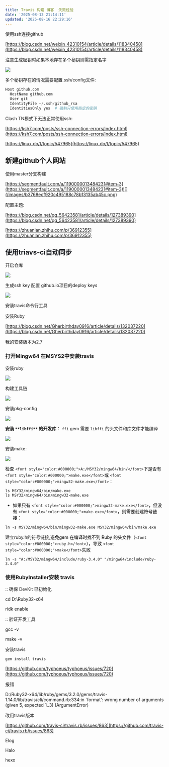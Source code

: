 ```yaml
---
title: Travis 构建 博客  失败经验
date: '2025-08-13 21:14:11'
updated: '2025-08-16 22:29:16'
---
```

使用ssh连接github

[https://blog.csdn.net/weixin_42310154/article/details/118340458](https://blog.csdn.net/weixin_42310154/article/details/118340458)

注意生成密钥时如果本地存在多个秘钥则需指定名字

![](/images/db3b981c77c5a0e91766fda75907f61b.png)

多个秘钥存在的情况需要配置.ssh/config文件:

```python
Host github.com
  HostName github.com
  User git
  IdentityFile ~/.ssh/github_rsa
  IdentitiesOnly yes  # 强制只使用指定的密钥
```

Clash TN模式下无法正常使用ssh:

[https://ksh7.com/posts/ssh-connection-errors/index.html](https://ksh7.com/posts/ssh-connection-errors/index.html)

[https://linux.do/t/topic/547965](https://linux.do/t/topic/547965)

## 新建github个人网站
使用master分支构建

[https://segmentfault.com/a/1190000013484231#item-3](https://segmentfault.com/a/1190000013484231#item-3)![](/images/b3768ecf920c495188c78b13135ab45c.png)

配置主题:

[https://blog.csdn.net/qq_56423581/article/details/127389390](https://blog.csdn.net/qq_56423581/article/details/127389390)



[https://zhuanlan.zhihu.com/p/36912355](https://zhuanlan.zhihu.com/p/36912355)



## <font style="color:rgb(25, 27, 31);">使用triavs-ci自动同步</font>
 开启仓库

![](/images/50a4de5707b535da952dbd783342355c.png)

生成ssh key 配置 github.io项目的deploy keys

![](/images/596f5f77c42916166cff577db9b78af7.png)

安装travis命令行工具

安装Ruby

[https://blog.csdn.net/Gherbirthday0916/article/details/132037220](https://blog.csdn.net/Gherbirthday0916/article/details/132037220)

我的安装版本为2.7

### 打开Mingw64 在MSYS2中安装travis
安装ruby

![](/images/5a93a013565da2e39c88b8dfed0e7297.png)

构建工具链

![](/images/daf1e2887a2851c0f2666b02e018a58e.png)

安装pkg-config

![](/images/1f920db9f59eb3d5f6d82d7b6dc977c0.png)

**安装 **`**libffi**`** 的开发库**： `ffi` gem 需要 `libffi` 的头文件和库文件才能编译  

![](/images/4cebb6d63d1a649e12c3585e6717feee.png)

安装make:

![](/images/6a862025674f838f84b8e163321eee6d.png)

<font style="color:#000000;">检查 </font>`<font style="color:#000000;">A:/MSY32/mingw64/bin/</font>`<font style="color:#000000;">下是否有 </font>`<font style="color:#000000;">make.exe</font>`<font style="color:#000000;">或 </font>`<font style="color:#000000;">mingw32-make.exe</font>`<font style="color:#000000;">：</font>

```plain
ls MSY32/mingw64/bin/make.exe
ls MSY32/mingw64/bin/mingw32-make.exe
```

+ <font style="color:#000000;">如果只有</font><font style="color:#000000;"> </font>`<font style="color:#000000;">mingw32-make.exe</font>`<font style="color:#000000;">，但没有</font><font style="color:#000000;"> </font>`<font style="color:#000000;">make.exe</font>`<font style="color:#000000;">，则需要创建符号链接：</font>

```plain
ln -s MSY32/mingw64/bin/mingw32-make.exe MSY32/mingw64/bin/make.exe
```

建立ruby.h的符号链接,避<font style="color:#000000;">免</font><font style="color:#000000;">gem 在编译时找不到 Ruby 的头文件（</font>`<font style="color:#000000;">ruby.h</font>`<font style="color:#000000;">），导致 </font>`<font style="color:#000000;">make</font>`<font style="color:#000000;">失败</font>

`ln -s "A:/MSY32/mingw64/include/ruby-3.4.0" "/mingw64/include/ruby-3.4.0"`





### 使用RubyInstaller安装 travis
:: 确保 DevKit 已初始化

cd D:\Ruby32-x64

ridk enable



:: 验证开发工具

gcc -v

make -v

安装travis

```bash
gem install travis
```



[https://github.com/typhoeus/typhoeus/issues/720](https://github.com/typhoeus/typhoeus/issues/720)



报错

D:/Ruby32-x64/lib/ruby/gems/3.2.0/gems/travis-1.14.0/lib/travis/cli/command.rb:334:in `format': wrong number of arguments (given 5, expected 1..3) (ArgumentError)

改用travis版本

[https://github.com/travis-ci/travis.rb/issues/863](https://github.com/travis-ci/travis.rb/issues/863)



Elog

Halo

hexo



